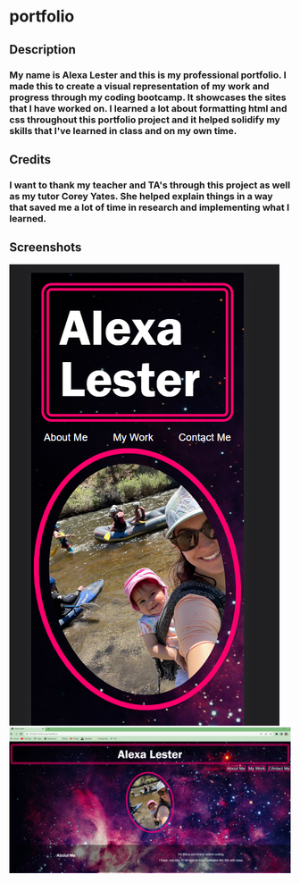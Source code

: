 # portfolio
## Description
### My name is Alexa Lester and this is my professional portfolio. I made this to create a visual representation of my work and progress through my coding bootcamp. It showcases the sites that I have worked on. I learned a lot about formatting html and css throughout this portfolio project and it helped solidify my skills that I've learned in class and on my own time.  

## Credits
### I want to thank my teacher and TA's through this project as well as my tutor Corey Yates. She helped explain things in a way that saved me a lot of time in research and implementing what I learned.

## Screenshots 
<img src="/assets/images/screenshotsmall.png">
<img src="/assets/images/screenbig.png">


